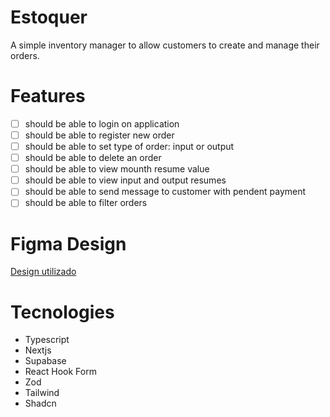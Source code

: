 # Estoquer

A simple inventory manager to allow customers to create and manage
their orders.

# Features

- [ ] should be able to login on application
- [ ] should be able to register new order
- [ ] should be able to set type of order: input or output
- [ ] should be able to delete an order
- [ ] should be able to view mounth resume value
- [ ] should be able to view input and output resumes
- [ ] should be able to send message to customer with pendent payment
- [ ] should be able to filter orders

# Figma Design
[Design utilizado](https://www.figma.com/file/wcIBO7XsuZrmNZlZuoyFao/EstoqueGo?type=design&node-id=0%3A1&mode=design&t=HxwhI67eSKKh0ANF-1)

# Tecnologies

- Typescript
- Nextjs
- Supabase
- React Hook Form
- Zod
- Tailwind
- Shadcn
